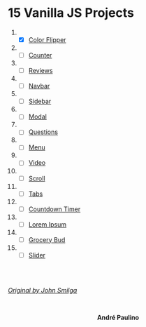 # 15 Vanilla JS Projects

1. - [x] [Color Flipper](color_flipper)
2. - [ ] [Counter](counter)
3. - [ ] [Reviews](reviews)
4. - [ ] [Navbar](navbar)
5. - [ ] [Sidebar](sidebar)
6. - [ ] [Modal](modal)
7. - [ ] [Questions](questions)
8. - [ ] [Menu](menu)
9. - [ ] [Video](video)
10. - [ ] [Scroll](scroll)
11. - [ ] [Tabs](tabs)
12. - [ ] [Countdown Timer](countdown_timer)
13. - [ ] [Lorem Ipsum](lorem_ipsum)
14. - [ ] [Grocery Bud](grocery_bud)
15. - [ ] [Slider](slider)

<br>
<br>

[*Original by John Smilga*](https://www.youtube.com/watch?v=3PHXvlpOkf4)

<br>

<p align="center">
	<b>
		André Paulino
	</b>
</p>

